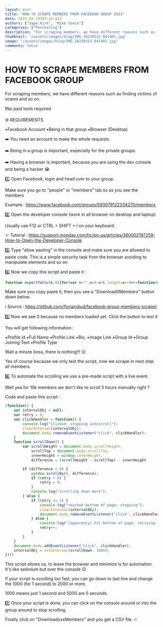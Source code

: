 ```yaml
---
layout: post
title: "HOW TO SCRAPE MEMBERS FROM FACEBOOK GROUP 2023"
date: 2023-02-19T03:22:42Z
authors: ["Sage Kirk", "Mike Vance"]
categories: ["Pentesting"]
description: "For scraping members, we have different reasons such as finding victims of scams and so on."
thumbnail: "/assets/images/blog/IMG_20230313_041401.jpg"
image: "/assets/images/blog/IMG_20230313_041401.jpg"
comments: false
---
```


# HOW TO SCRAPE MEMBERS FROM FACEBOOK GROUP

For scraping members, we have different reasons such as finding victims of scams and so on.

❗️No paid tools required

⚙️ REQUIREMENTS 

▪️Facebook Account
▪️Being in that group
▪️Browser (Desktop)

➡️ You need an account to make the whole requests.

➡️ Being in a group is important, especially for the private groups.

➡️ Having a browser is important, because you are using the dev console and being a hacker 😂

1️⃣ Open Facebook, login and head over to your group.

Make sure you go to "people" or "members" tab so as you see the members

Example :
https://www.facebook.com/groups/593079122334270/members

2️⃣ Open the developer console (work in all browser on desktop and laptop)

Usually use F12 or CTRL + SHIFT + I on your keyboard.

♾ Tutorial : https://support.monday.com/hc/en-us/articles/360002197259-How-to-Open-the-Developer-Console

3️⃣ Type "allow pasting" in the console and make sure you are allowed to paste code. This is a simple security task from the browser avoiding to manipulate elements and so on

4️⃣ Now we copy this script and paste it :
```js
function exportToCsv(e,t){for(var n="",o=0;o<t.length;o++)n+=function(e){for(var t="",n=0;n<e.length;n++){var o=null===e[n]||void 0===e[n]?"":e[n].toString(),o=(o=e[n]instanceof Date?e[n].toLocaleString():o).replace(/"/g,'""');0<n&&(t+=","),t+=o=0<=o.search(/("|,|\n)/g)?'"'+o+'"':o}return t+"\n"}(t[o]);var i=new Blob([n],{type:"text/csv;charset=utf-8;"}),r=document.createElement("a");void 0!==r.download&&(i=URL.createObjectURL(i),r.setAttribute("href",i),r.setAttribute("download",e),document.body.appendChild(r),r.click(),document.body.removeChild(r))}function buildCTABtn(){var e=document.createElement("div"),t=(e.setAttribute("style",["position: fixed;","top: 0;","left: 0;","z-index: 10;","width: 100%;","height: 100%;","pointer-events: none;"].join("")),document.createElement("div")),n=(t.setAttribute("style",["position: absolute;","bottom: 30px;","right: 130px;","color: white;","min-width: 150px;","background: var(--primary-button-background);","border-radius: var(--button-corner-radius);","padding: 0px 12px;","cursor: pointer;","font-weight:600;","font-size:15px;","display: inline-flex;","pointer-events: auto;","height: 36px;","align-items: center;","justify-content: center;"].join("")),document.createTextNode("Download ")),o=document.createElement("span"),i=(o.setAttribute("id","fb-group-scraper-number-tracker"),o.textContent="0",document.createTextNode(" members"));return t.appendChild(n),t.appendChild(o),t.appendChild(i),t.addEventListener("click",function(){var e=(new Date).toISOString();exportToCsv("groupMemberExport-".concat(e,".csv"),window.members_list)}),e.appendChild(t),document.body.appendChild(e),e}function parseResponse(e){var t,n;try{t=JSON.parse(e)}catch(e){return void console.error("Fail to parse API response",e)}if(null!==(e=null==t?void 0:t.data)&&void 0!==e&&e.group)o=t.data.group;else{if("Group"!==(null===(e=null===(e=null==t?void 0:t.data)||void 0===e?void 0:e.node)||void 0===e?void 0:e.__typename))return;o=t.data.node}if(null!==(e=null==o?void 0:o.new_members)&&void 0!==e&&e.edges)n=o.new_members.edges;else{if(null===(t=null==o?void 0:o.new_forum_members)||void 0===t||!t.edges)return;n=o.new_forum_members.edges}var e=n.map(function(e){var t=e.node,n=t.id,o=t.name,i=t.bio_text,r=t.url,d=t.profile_picture,t=t.__isProfile,l=(null===(l=null==e?void 0:e.join_status_text)||void 0===l?void 0:l.text)||(null===(l=null===(l=null==e?void 0:e.membership)||void 0===l?void 0:l.join_status_text)||void 0===l?void 0:l.text),e=null===(e=e.node.group_membership)||void 0===e?void 0:e.associated_group.id;return[n,o,r,(null==i?void 0:i.text)||"",(null==d?void 0:d.uri)||"",e,l||"",t]}),o=((t=window.members_list).push.apply(t,e),document.getElementById("fb-group-scraper-number-tracker"));o&&(o.textContent=window.members_list.length.toString())}function main(){buildCTABtn();var e=XMLHttpRequest.prototype.send;XMLHttpRequest.prototype.send=function(){this.addEventListener("readystatechange",function(){this.responseURL.includes("/api/graphql/")&&4===this.readyState&&parseResponse(this.responseText)},!1),e.apply(this,arguments)}}window.members_list=window.members_list||[["Profile Id","Full Name","ProfileLink","Bio","Image Src","Groupe Id","Group Joining Text","Profile Type"]],main();
```
Make sure you copy paste it, then you see a "Download0Members" button down below.

ℹ️ Source : https://github.com/floriandiud/facebook-group-members-scraper

5️⃣ Now we see 0 because no members loaded yet. Click the button to test it

You will get following information :

▪️Profile Id
▪️Full Name
▪️Profile Link
▪️Bio,
▪️Image Link
▪️Group Id
▪️Group Joining Text
▪️Profile Type

Wait a minute boss, there is nothing!!! 😕

Yes of course because we only test the script, now we scrape in next step all members.

6️⃣ To automate the scrolling we use a pre-made script with a live event.

Well yea for 10k members we don't like to scroll 5 hours manually right ?

Code and paste this script :
```js
(function() {
    var intervalObj = null;
    var retry = 0;
    var clickHandler = function() { 
        console.log("Clicked; stopping autoscroll");
        clearInterval(intervalObj);
        document.body.removeEventListener("click", clickHandler);
    }
    function scrollDown() { 
        var scrollHeight = document.body.scrollHeight,
            scrollTop = document.body.scrollTop,
            innerHeight = window.innerHeight,
            difference = (scrollHeight - scrollTop) - innerHeight

        if (difference > 0) { 
            window.scrollBy(0, difference);
            if (retry > 0) { 
                retry = 0;
            }
            console.log("scrolling down more");
        } else {
            if (retry >= 3) {
                console.log("reached bottom of page; stopping");
                clearInterval(intervalObj);
                document.body.removeEventListener("click", clickHandler);
            } else {
                console.log("[apparenty] hit bottom of page; retrying: " + (retry + 1));
                retry++;
            }
        }
    }
    document.body.addEventListener("click", clickHandler);
    intervalObj = setInterval(scrollDown, 1000);
})()
```
This script allows us, to leave the browser and minimize is for automation. It's like selenium but over the console 😉

If your script is scrolling too fast, you can go down to last line and change the 1000 (for 1 second) to 2000 or more.

1000 means just 1 second and 5000 are 5 seconds.

7️⃣ Once your script is done, you can click on the console around or into the group around to stop scrolling.

Finally click on "DownloadxxxMembers" and you get a CSV file. 🔥
